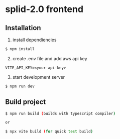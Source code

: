 # splid-2.0 frontend

## Installation

1. install dependiencies

```bash
$ npm install
```

2. create .env file and add aws api key

```env
VITE_API_KEY=<your-api-key>
```

3. start development server

```bash
$ npm run dev
```

## Build project

```bash
$ npm run build (builds with typescript compiler)

or

$ npx vite build (for quick test build)
```
